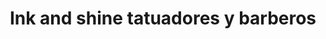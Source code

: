 ---
title: "Ink and shine tatuadores y barberos"
url: /majadahonda/ink-and-shine-tatuadores-y-barberos/
shop: Tattoo
---